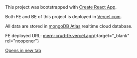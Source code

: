This project was bootstrapped with [Create React App](https://github.com/facebook/create-react-app).

Both FE and BE of this project is deployed in [Vercel.com](https://vercel.com/).

All data are stored in [mongoDB Atlas](https://cloud.mongodb.com/) realtime cloud database.

FE deployed URL: [mern-crud-fe.vercel.app](https://mern-crud-fe.vercel.app/){:target="_blank" rel="noopener"}

<a href="placeholder.com" target="_blank">Opens in new tab</a>
